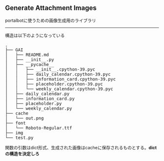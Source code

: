 ## Generate Attachment Images

portalbotに使うための画像生成用のライブラリ


---

構造は以下のようになっている


<pre>
.
├── GAI
│   ├── README.md
│   ├── __init__.py
│   ├── __pycache__
│   │   ├── __init__.cpython-39.pyc
│   │   ├── daily_calendar.cpython-39.pyc
│   │   ├── information_card.cpython-39.pyc
│   │   ├── placeholder.cpython-39.pyc
│   │   └── weekly_calendar.cpython-39.pyc
│   ├── daily_calendar.py
│   ├── information_card.py
│   ├── placeholder.py
│   └── weekly_calendar.py
├── cache
│   └── out.png
├── font
│   └── Roboto-Regular.ttf
├── img
└── test.py
</pre>

関数の引数はdict形式、生成された画像はcacheに保存されるものとする。**dictの構造を決定しろ**